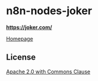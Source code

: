 # n8n-nodes-joker

**https://joker.com/**

[Homepage](https://joker.com/faq/category/33/22-dmapi.html)

## License

[Apache 2.0 with Commons Clause](https://github.com/n8n-io/n8n/blob/master/packages/nodes-base/LICENSE.md)
